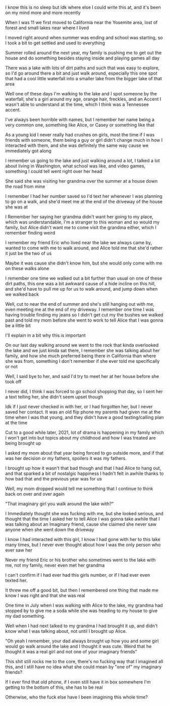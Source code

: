 I know this is no sleep but idk where else I could write this at, and it's been on my mind more and more recently

When I was 11 we first moved to California near the Yosemite area, lost of forest and small lakes near where I lived

I moved right around when summer was ending and school was starting, so I took a bit to get settled and used to everything

Summer rolled around the next year, my family is pushing me to get out the house and do something besides staying inside and playing games all day

There was a lake with lots of dirt paths and such that was easy to explore, so I'd go around there a bit and just walk around, especially this one spot that had a cool little waterfall into a smaller lake from the bigger lake of that area

Well one of these days I'm walking to the lake and I spot someone by the waterfall, she's a girl around my age, orange hair, freckles, and an Accent I wasn't able to understand at the time, which I think was a Tennessee accent. 

I've always been horrible with names, but I remember her name being a very common one, something like Alice, or Casey or something like that

As a young kid I never really had crushes on girls, most the time if I was friends with someone, them being a guy or girl didn't change much in how I interacted with them, and she was definitely the same way cause we immediately got along

I remember us going to the lake and just walking around a lot, I talked a lot about living in Washington, what school was like, and video games, something I could tell went right over her head

She said she was visiting her grandma over the summer at a house down the road from mine

I remember I had her number saved so I'd text her whenever I was planning to go on a walk, and she'd meet me at the end of the driveway of the house she was at

I Remember her saying her grandma didn't want her going to my place, which was understandable, I'm a stranger to this woman and so would my family, but Alice didn't want me to come visit the grandma either, which I remember finding weird

I remember my friend Eric who lived near the lake we always came by, wanted to come with me to walk around, and Alice told me that she'd rather it just be the two of us

Maybe it was cause she didn't know him, but she would only come with me on these walks alone

I remember one time we walked out a bit further than usual on one of these dirt paths, this one was a bit awkward cause of a hide incline on this hill, and she'd have to pull me up for us to walk around, and jump down when we walked back

Well, cut to near the end of summer and she's still hanging out with me, even meeting me at the end of my driveway. I remember one time I was having trouble finding my jeans so I didn't get cut my the bushes we walked past and told my mom before she went to work to tell Alice that I was gonna be a little bit

I'll explain in a bit why this is important

On our last day walking around we went to the rock that kinda overlooked the lake and we just kinda sat there, I remember she was talking about her family, and how she much preferred being there in California than where she was from, something I don't remember if she ever told me specifically or not

Well, I said bye to her, and said I'd try to meet her at her house before she took off 

I never did, I think I was forced to go school shopping that day, so I sent her a text telling her, she didn't seem upset though 

Idk if I just never checked in with her, or I had forgotten her, but I never saved her contact. It was an old flip phone my parents had given me at the time when I was that young, and they didn't have a good texting/calling plan at the time

Cut to a good while later, 2021, lot of drama is happening in my family which I won't get into but topics about my childhood and how I was treated are being brought up

I asked my mom about that year being forced to go outside more, and if that was her decision or my fathers, spoilers it was my fathers. 

I brought up how it wasn't that bad though and that I had Alice to hang out, and that sparked a bit of nostalgic happiness I hadn't felt in awhile thanks to how bad that and the previous year was for us

Well, my mom dropped would tell me something that I continue to think back on over and over again

"That imaginary girl you walk around the lake with?"

I Immediately thought she was fucking with me, but she looked serious, and thought that the time I asked her to tell Alice I was gonna take awhile that I was talking about an Imaginary friend, cause she claimed she never saw anyone when she went down the driveway

I know I had interacted with this girl, I know I had gone with her to this lake many times, but I never ever thought about how I was the only person who ever saw her

Never my friend Eric or his brother who sometimes went to the lake with me, not my family, never even met her grandma

I can't confirm if I had ever had this girls number, or if I had ever even texted her. 

It threw me off a good bit, but then I remembered one thing that made me know I was right and that she was real

One time in July when I was walking with Alice to the lake, my grandma had stopped by to give me a soda while she was heading to my house to give my dad something.

Well when I had next talked to my grandma I had brought it up, and didn't know what I was talking about, not until I brought up Alice. 

"Oh yeah I remember, your dad always brought up how you and some girl would go walk around the lake and I thought it was cute. Weird that he thought it was a real girl and not one of your imaginary friends"

This shit still rocks me to the core, there's no fucking way that I imagined all this, and I still have no idea what she could mean by "one of" my imaginary friends? 

If I ever find that old phone, if I even still have it in box somewhere I'm getting to the bottom of this, she has to be real

Otherwise, who the fuck else have I been imagining this whole time?